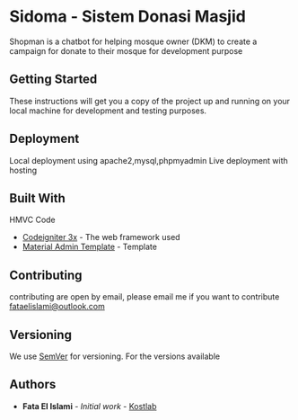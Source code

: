 # Sidoma - Sistem Donasi Masjid

Shopman is a chatbot for helping mosque owner (DKM) to create a campaign for donate to their mosque for development purpose

## Getting Started

These instructions will get you a copy of the project up and running on your local machine for development and testing purposes.

## Deployment
Local deployment using apache2,mysql,phpmyadmin
Live deployment with hosting


## Built With

HMVC Code
* [Codeigniter 3x](https://codeigniter.com/) - The web framework used
* [Material Admin Template](https://github.com/BootstrapDash/Material-Admin/) - Template

## Contributing

contributing are open by email, please email me if you want to contribute fataelislami@outlook.com

## Versioning

We use [SemVer](http://semver.org/) for versioning. For the versions available

## Authors

* **Fata El Islami** - *Initial work* - [Kostlab](https://github.com/fataelislami)



